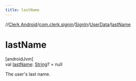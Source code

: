```yaml
---
title: lastName
---
```

//[Clerk Android](../../../../index.html)/[com.clerk.signin](../../index.html)/[SignIn](../index.html)/[UserData](index.html)/[lastName](last-name.html)



# lastName



[androidJvm]\
val [lastName](last-name.html): [String](https://kotlinlang.org/api/latest/jvm/stdlib/kotlin-stdlib/kotlin/-string/index.html)? = null



The user's last name.




